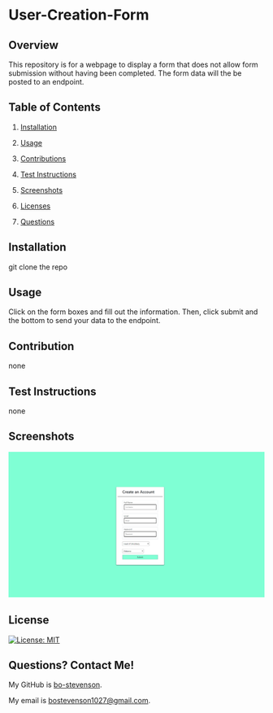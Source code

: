 # User-Creation-Form

## Overview
This repository is for a webpage to display a form that does not allow form submission without having been completed. The form data will the be posted to an endpoint.

## Table of Contents

1. [Installation](#installation)

2. [Usage](#usage)

3. [Contributions](#contribution)

4. [Test Instructions](#test-instructions)

5. [Screenshots](#screenshots)

6. [Licenses](#licenses)

7. [Questions](#questions)


## Installation

 git clone the repo 

## Usage

Click on the form boxes and fill out the information. Then, click submit and the bottom to send your data to the endpoint.

## Contribution

none

## Test Instructions

none

## Screenshots

![Screenshot](assets/images/screenshot.png)
## License

[![License: MIT](https://img.shields.io/badge/License-MIT-yellow.svg)](https://opensource.org/licenses/MIT)
    
## Questions? Contact Me!

My GitHub is [bo-stevenson](https://www.github.com/bo-stevenson).

My email is [bostevenson1027@gmail.com](mailto:bostevenson1027@gmail.com).
